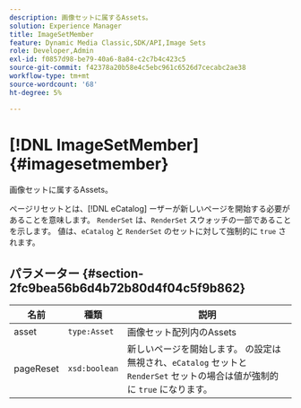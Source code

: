 ```yaml
---
description: 画像セットに属するAssets。
solution: Experience Manager
title: ImageSetMember
feature: Dynamic Media Classic,SDK/API,Image Sets
role: Developer,Admin
exl-id: f0857d98-be79-40a6-8a84-c2c7b4c423c5
source-git-commit: f42378a20b58e4c5ebc961c6526d7cecabc2ae38
workflow-type: tm+mt
source-wordcount: '68'
ht-degree: 5%

---
```


# [!DNL ImageSetMember]{#imagesetmember}

画像セットに属するAssets。

ページリセットとは、[!DNL eCatalog] ーザーが新しいページを開始する必要があることを意味します。 `RenderSet` は、`RenderSet` スウォッチの一部であることを示します。 値は、`eCatalog` と `RenderSet` のセットに対して強制的に `true` されます。

## パラメーター {#section-2fc9bea56b6d4b72b80d4f04c5f9b862}

| 名前 | 種類 | 説明 |
|---|---|---|
| asset | `type:Asset` | 画像セット配列内のAssets |
| pageReset | `xsd:boolean` | 新しいページを開始します。 の設定は無視され、`eCatalog` セットと `RenderSet` セットの場合は値が強制的に `true` になります。 |

